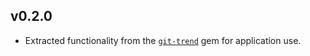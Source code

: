 ## v0.2.0

* Extracted functionality from the [`git-trend`](https://github.com/rochefort/git-trend) gem for application use.
